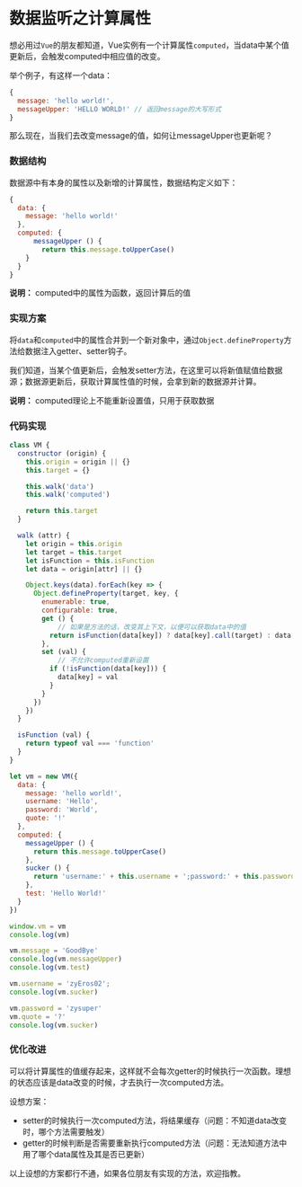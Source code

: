 # 数据监听之计算属性

想必用过`Vue`的朋友都知道，Vue实例有一个计算属性`computed`，当data中某个值更新后，会触发computed中相应值的改变。

举个例子，有这样一个data：

```js
{
  message: 'hello world!',
  messageUpper: 'HELLO WORLD!' // 返回message的大写形式
}
```

那么现在，当我们去改变message的值，如何让messageUpper也更新呢？

### 数据结构

数据源中有本身的属性以及新增的计算属性，数据结构定义如下：

```js
{
  data: {
    message: 'hello world!'
  },
  computed: {
	  messageUpper () {
	    return this.message.toUpperCase()
    }
  }
}
```

**说明：**
computed中的属性为函数，返回计算后的值

### 实现方案

将`data`和`computed`中的属性合并到一个新对象中，通过`Object.defineProperty`方法给数据注入getter、setter钩子。

我们知道，当某个值更新后，会触发setter方法，在这里可以将新值赋值给数据源；数据源更新后，获取计算属性值的时候，会拿到新的数据源并计算。

**说明：**
computed理论上不能重新设置值，只用于获取数据

### 代码实现

```js
class VM {
  constructor (origin) {
    this.origin = origin || {}
    this.target = {}

    this.walk('data')
    this.walk('computed')

    return this.target
  }

  walk (attr) {
    let origin = this.origin
    let target = this.target
    let isFunction = this.isFunction
    let data = origin[attr] || {}

    Object.keys(data).forEach(key => {
      Object.defineProperty(target, key, {
        enumerable: true,
        configurable: true,
        get () {
        	// 如果是方法的话，改变其上下文，以便可以获取data中的值
          return isFunction(data[key]) ? data[key].call(target) : data[key]
        },
        set (val) {
        	// 不允许computed重新设置
          if (!isFunction(data[key])) {
            data[key] = val
          }
        }
      })
    })
  }

  isFunction (val) {
    return typeof val === 'function'
  }
}

let vm = new VM({
  data: {
    message: 'hello world!',
    username: 'Hello',
    password: 'World',
    quote: '!'
  },
  computed: {
    messageUpper () {
      return this.message.toUpperCase()
    },
    sucker () {
      return 'username:' + this.username + ';password:' + this.password + this.quote
    },
    test: 'Hello World!'
  }
})

window.vm = vm
console.log(vm)

vm.message = 'GoodBye'
console.log(vm.messageUpper)
console.log(vm.test)

vm.username = 'zyEros02';
console.log(vm.sucker)

vm.password = 'zysuper'
vm.quote = '?'
console.log(vm.sucker)
```

### 优化改进

可以将计算属性的值缓存起来，这样就不会每次getter的时候执行一次函数。理想的状态应该是data改变的时候，才去执行一次computed方法。

设想方案：

* setter的时候执行一次computed方法，将结果缓存（问题：不知道data改变时，哪个方法需要触发）
* getter的时候判断是否需要重新执行computed方法（问题：无法知道方法中用了哪个data属性及其是否已更新）

以上设想的方案都行不通，如果各位朋友有实现的方法，欢迎指教。